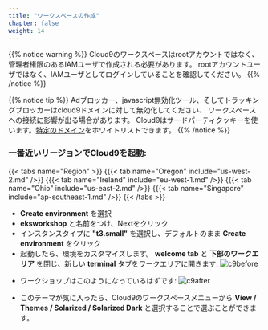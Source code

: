 ```yaml
---
title: "ワークスペースの作成"
chapter: false
weight: 14
---
```


<!--
{{% notice warning %}}
The Cloud9 workspace should be built by an IAM user with Administrator privileges,
not the root account user. Please ensure you are logged in as an IAM user, not the root
account user.
{{% /notice %}}
-->
{{% notice warning %}}
Cloud9のワークスペースはrootアカウントではなく、管理者権限のあるIAMユーザで作成される必要があります。
rootアカウントユーザではなく、IAMユーザとしてログインしていることを確認してください。
{{% /notice %}}

<!---
{{% notice info %}}
This workshop was designed to run in the **Oregon (us-west-2)** region. **Please don't
run in any other region.** Future versions of this workshop will expand region availability,
and this message will be removed.
{{% /notice %}}
-->

<!--
{{% notice tip %}}
Ad blockers, javascript disablers, and tracking blockers should be disabled for
the cloud9 domain, or connecting to the workspace might be impacted.
Cloud9 requires third-party-cookies. You can whitelist the [specific domains]( https://docs.aws.amazon.com/cloud9/latest/user-guide/troubleshooting.html#troubleshooting-env-loading).
{{% /notice %}}
-->
{{% notice tip %}}
Adブロッカー、javascript無効化ツール、そしてトラッキングブロッカーはcloud9ドメインに対して無効化してください、
ワークスペースへの接続に影響が出る場合があります。
Cloud9はサードパーティクッキーを使います。[特定のドメイン]( 
https://docs.aws.amazon.com/cloud9/latest/user-guide/troubleshooting.html#troubleshooting-env-loading)をホワイトリストできます。
{{% /notice %}}

<!--
### Launch Cloud9 in your closest region:
{{< tabs name="Region" >}}
{{{< tab name="Oregon" include="us-west-2.md" />}}
{{{< tab name="Ireland" include="eu-west-1.md" />}}
{{{< tab name="Ohio" include="us-east-2.md" />}}
{{{< tab name="Singapore" include="ap-southeast-1.md" />}}
{{< /tabs >}}
-->
### 一番近いリージョンでCloud9を起動:
{{< tabs name="Region" >}}
{{{< tab name="Oregon" include="us-west-2.md" />}}
{{{< tab name="Ireland" include="eu-west-1.md" />}}
{{{< tab name="Ohio" include="us-east-2.md" />}}
{{{< tab name="Singapore" include="ap-southeast-1.md" />}}
{{< /tabs >}}

<!--
- Select **Create environment**
- Name it **eksworkshop**, click Next.
- Choose **"t3.small"** for instance type, take all default values and click **Create environment**
- When it comes up, customize the environment by closing the **welcome tab**
and **lower work area**, and opening a new **terminal** tab in the main work area:
![c9before](/images/c9before.png)
-->
- **Create environment** を選択
- **eksworkshop**  と名前をつけ、Nextをクリック
- インスタンスタイプに **"t3.small"** を選択し、デフォルトのまま **Create environment** をクリック
- 起動したら、環境をカスタマイズします。 **welcome tab** と **下部のワークエリア** を閉じ、新しい **terminal** タブをワークエリアに開きます:
![c9before](/images/c9before.png)

<!--
- Your workspace should now look like this:
![c9after](/images/c9after.png)
-->
- ワークショップはこのようになっているはずです:
![c9after](/images/c9after.png)


<!--
- If you like this theme, you can choose it yourself by selecting **View / Themes / Solarized / Solarized Dark**
in the Cloud9 workspace menu.
-->
- このテーマが気に入ったら、Cloud9のワークスペースメニューから **View / Themes / Solarized / Solarized Dark** と選択することで選ぶことができます。